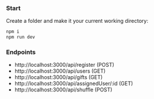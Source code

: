 ### Start

Create a folder and make it your current working directory:

```sh
npm i
npm run dev
```

### Endpoints

* http://localhost:3000/api/register (POST)
* http://localhost:3000/api/users (GET)
* http://localhost:3000/api/gifts (GET)
* http://localhost:3000/api/assignedUser/:id (GET)
* http://localhost:3000/api/shuffle (POST)
